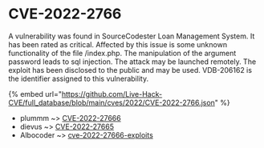 # CVE-2022-2766

A vulnerability was found in SourceCodester Loan Management System. It has been rated as critical. Affected by this issue is some unknown functionality of the file /index.php. The manipulation of the argument password leads to sql injection. The attack may be launched remotely. The exploit has been disclosed to the public and may be used. VDB-206162 is the identifier assigned to this vulnerability.

{% embed url="https://github.com/Live-Hack-CVE/full_database/blob/main/cves/2022/CVE-2022-2766.json" %}


* plummm ~> [CVE-2022-27666](https://zeste.alice-snow.ru/2022/database/cve-2022-2766/cve-2022-27666-plummm)
* dievus ~> [CVE-2022-27665](https://zeste.alice-snow.ru/2022/database/cve-2022-2766/cve-2022-27665-dievus)
* Albocoder ~> [cve-2022-27666-exploits](https://zeste.alice-snow.ru/2022/database/cve-2022-2766/cve-2022-27666-exploits-albocoder)